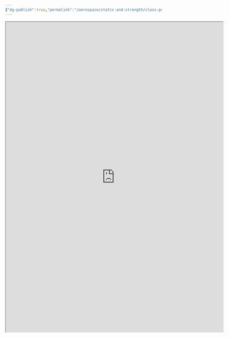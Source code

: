 ```yaml
---
{"dg-publish":true,"permalink":"/aerospace/static-and-strength/class-pdf/class-note-part-4-pdf/","noteIcon":"","created":"2025-10-10T22:17:28.372-04:00"}
---
```


<iframe src="https://drive.google.com/file/d/1y0ViLljj27EOf_5JTZl0-VnZ39HDsl18/view?usp=sharing" width="700" height="1000" ></iframe>